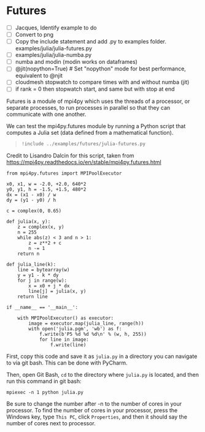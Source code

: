 # Futures

- [ ] Jacques, Identify example to do
- [ ] Convert to png
- [ ] Copy the include statement and add .py to examples folder. examples/julia/julia-futures.py
- [ ] examples/julia/julia-numba.py
- [ ] numba and modin (modin works on dataframes) 
- [ ] @jit(nopython=True) # Set "nopython" mode for best performance, equivalent to @njit
- [ ] cloudmesh stopwatch to compare times with and without numba (jit)
- [ ] if rank = 0 then stopwatch start, and same but with stop at end

Futures is a module of mpi4py which uses the threads of a processor, or separate processes, to run processes in parallel so that they can communicate with one another.

We can test the mpi4py.futures module by running a Python script that computes a Julia set (data defined from a mathematical function).

> ``` python
> !include ../examples/futures/julia-futures.py
> ```

Credit to Lisandro Dalcin for this script, taken from https://mpi4py.readthedocs.io/en/stable/mpi4py.futures.html

```
from mpi4py.futures import MPIPoolExecutor

x0, x1, w = -2.0, +2.0, 640*2
y0, y1, h = -1.5, +1.5, 480*2
dx = (x1 - x0) / w
dy = (y1 - y0) / h

c = complex(0, 0.65)

def julia(x, y):
    z = complex(x, y)
    n = 255
    while abs(z) < 3 and n > 1:
        z = z**2 + c
        n -= 1
    return n

def julia_line(k):
    line = bytearray(w)
    y = y1 - k * dy
    for j in range(w):
        x = x0 + j * dx
        line[j] = julia(x, y)
    return line

if __name__ == '__main__':

    with MPIPoolExecutor() as executor:
        image = executor.map(julia_line, range(h))
        with open('julia.pgm', 'wb') as f:
            f.write(b'P5 %d %d %d\n' % (w, h, 255))
            for line in image:
                f.write(line)
```

First, copy this code and save it as `julia.py` in a directory you can navigate to via git bash. This can be done with PyCharm.

Then, open Git Bash, `cd` to the directory where `julia.py` is located, and then run this command in git bash:

`mpiexec -n 1 python julia.py`

Be sure to change the number after -n to the number of cores in your processor. To find the number of cores in your processor, press the Windows key, type
`This PC`, click `Properties`, and then it should say the number of cores next to processor.


                

